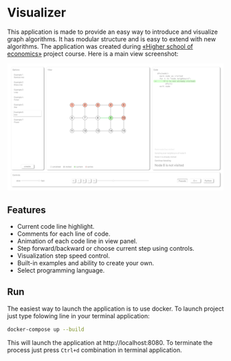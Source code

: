 # Visualizer

This application is made to provide an easy way to introduce and visualize graph algorithms.
It has modular structure and is easy to extend with new algorithms. The application was created during
[&laquo;Higher school of economics&raquo;](https://www.hse.ru/ba/ami) project course. Here is a main
view screenshot:

![view](/readme_data/view.png)

## Features

- Current code line highlight.
- Сomments for each line of code.
- Animation of each code line in view panel.
- Step forward/backward or choose current step using controls.
- Visualization step speed control.
- Built-in examples and ability to create your own.
- Select programming language.

## Run

The easiest way to launch the application is to use docker. To launch project just type
folowing line in your terminal application:

``` bash
docker-compose up --build
```

This will launch the application at http://localhost:8080.
To terminate the process just press `Ctrl+d` combination in terminal application.
